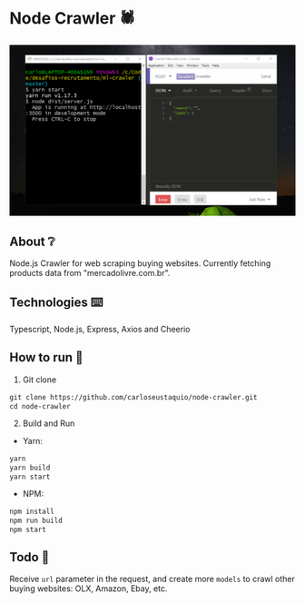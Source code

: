 # Node Crawler 🕷️

![Home Screen](./node-crawler-demo.gif)

## About ❔

Node.js Crawler for web scraping buying websites.
Currently fetching products data from "mercadolivre.com.br".

## Technologies ⌨️

Typescript, Node.js, Express, Axios and Cheerio

## How to run 🧪

1. Git clone

```
git clone https://github.com/carloseustaquio/node-crawler.git
cd node-crawler
```

2. Build and Run

- Yarn:

```
yarn
yarn build
yarn start
```

- NPM:

```
npm install
npm run build
npm start
```

## Todo 📅

Receive `url` parameter in the request, and create more `models` to crawl other buying websites: OLX, Amazon, Ebay, etc.
